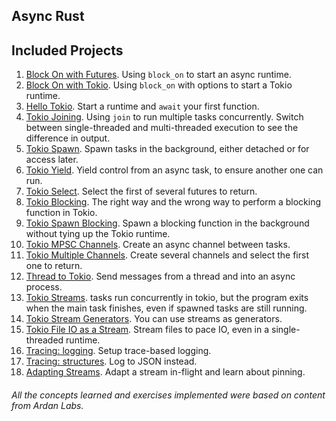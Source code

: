 ## Async Rust

## Included Projects

1. [Block On with Futures](./futures_block_on/). Using `block_on` to start an async runtime.
2. [Block On with Tokio](./tokio_block_on/). Using `block_on` with options to start a Tokio runtime.
3. [Hello Tokio](./hello_tokio/). Start a runtime and `await` your first function.
4. [Tokio Joining](./tokio_join/). Using `join` to run multiple tasks concurrently. Switch between single-threaded and multi-threaded execution to see the difference in output.
5. [Tokio Spawn](./tokio_spawn/). Spawn tasks in the background, either detached or for access later.
6. [Tokio Yield](./tokio_yield/). Yield control from an async task, to ensure another one can run.
7. [Tokio Select](./tokio_select/). Select the first of several futures to return.
8. [Tokio Blocking](./tokio_blocking/). The right way and the wrong way to perform a blocking function in Tokio.
9. [Tokio Spawn Blocking](./tokio_spawn_blocking/). Spawn a blocking function in the background without tying up the Tokio runtime.
10. [Tokio MPSC Channels](./tokio_channels/). Create an async channel between tasks.
11. [Tokio Multiple Channels](./tokio_multi_channels/). Create several channels and select the first one to return.
12. [Thread to Tokio](./thread_to_tokio/). Send messages from a thread and into an async process.
13. [Tokio Streams](./tokio_streams/). tasks run concurrently in tokio, but the program exits when the main task finishes, even if spawned tasks are still running.
14. [Tokio Stream Generators](./tokio_stream_generator/). You can use streams as generators.
15. [Tokio File IO as a Stream](./tokio_stream_file/). Stream files to pace IO, even in a single-threaded runtime.
16. [Tracing: logging](./tracing_log). Setup trace-based logging.
17. [Tracing: structures](./tracing_json/). Log to JSON instead.
18. [Adapting Streams](./stream_adapt/). Adapt a stream in-flight and learn about pinning.

###### All the concepts learned and exercises implemented were based on content from Ardan Labs.